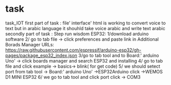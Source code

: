 # task 
task_IOT
first part of task :
file' interface' html is working to convert voice to text but in arabic language it shouhld take voice arabic and write text arabic 
secondly part of task :
Step run wisdom ESP32:
1/download arduino software
2/ go to tab file -> click preferences and paste link in Additional Borads Manager URLs: https://raw.githubusercontent.com/espressif/arduino-esp32/gh-pages/package_esp32_index.json 
3/go to tab tool and to Board:' arduino Uno' -> click boards  manager and search ESP32 and installing
4/ go to tab file and click example  -> basics-> blink( for  get code)
5/ we should setect port from  tab tool -> Board:' arduino Uno' ->ESP32Arduino click  ->WEMOS D1 MINI ESP32
6/ we go to tab tool  and click   port click -> COM3

